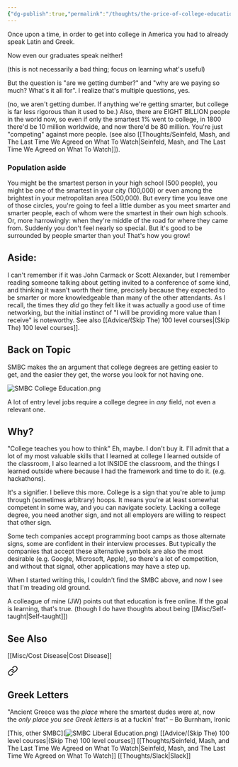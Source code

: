 ```yaml
---
{"dg-publish":true,"permalink":"/thoughts/the-price-of-college-education/","tags":["thoughts","capitalism","population","college"],"noteIcon":1}
---
```



Once upon a time, in order to get into college in America you had to already speak Latin and Greek. 

Now even our graduates speak neither!

(this is not necessarily a bad thing; focus on learning what's useful)

But the question is "are we getting dumber?" and "why are we paying so much? What's it all for". I realize that's multiple questions, yes.

(no, we aren't getting dumber. If anything we're getting smarter, but college is far less rigorous than it used to be.) Also, there are EIGHT BILLION people in the world now, so even if only the smartest 1% went to college, in 1800 there'd be 10 million worldwide, and now there'd be 80 million. You're just "competing" against more people. (see also [[Thoughts/Seinfeld, Mash, and The Last Time We Agreed on What To Watch\|Seinfeld, Mash, and The Last Time We Agreed on What To Watch]]). 

### Population aside
You might be the smartest person in your high school (500 people), you might be one of the smartest in your city (100,000) or even among the brightest in your metropolitan area (500,000). But every time you leave one of those circles, you're going to feel a little dumber as you meet smarter and smarter people, each of whom were the smartest in their own high schools. Or, more harrowingly: when they're middle of the road for where they came from. Suddenly you don't feel nearly so special. But it's good to be surrounded by people smarter than you! That's how you grow!

## Aside:
I can't remember if it was John Carmack or Scott Alexander, but I remember reading someone talking about getting invited to a conference of some kind, and thinking it wasn't worth their time, precisely because they expected to be smarter or more knowledgeable than many of the other attendants. As I recall, the times they *did* go they felt like it was actually a good use of time networking, but the initial instinct of "I will be providing more value than I receive" is noteworthy. See also [[Advice/(Skip The) 100 level courses\|(Skip The) 100 level courses]].

## Back on Topic

SMBC makes the an argument that college degrees are getting easier to get, and the easier they get, the worse you look for not having one.

![SMBC College Education.png](/img/user/img/SMBC%20College%20Education.png)


A lot of entry level jobs require a college degree in *any* field, not even a relevant one.

## Why?

"College teaches you how to think" 
Eh, maybe. I don't buy it. I'll admit that a lot of my most valuable skills that I learned at college I learned outside of the classroom, I also learned a lot INSIDE the classroom, and the things I learned outside where because I had the framework and time to do it. (e.g. hackathons).

It's a signifier.
I believe this more. College is a sign that you're able to jump through (sometimes arbitrary) hoops. It means you're at least somewhat competent in some way, and you can navigate society. Lacking a college degree, you need another sign, and not all employers are willing to respect that other sign.

Some tech companies accept programming boot camps as those alternate signs, some are confident in their interview processes. But typically the companies that accept these alternative symbols are also the most desirable (e.g. Google, Microsoft, Apple), so there's a lot of competition, and without that signal, other applications may have a step up.

When I started writing this, I couldn't find the SMBC above, and now I see that I'm treading old ground.

A colleague of mine (JW) points out that education is free online. If the goal is learning, that's true. (though I do have thoughts about being [[Misc/Self-taught\|Self-taught]])

## See Also

[[Misc/Cost Disease\|Cost Disease]]

<div class="transclusion internal-embed is-loaded"><a class="markdown-embed-link" href="/reading-and-writing/quotes/#greek-letters" aria-label="Open link"><svg xmlns="http://www.w3.org/2000/svg" width="24" height="24" viewBox="0 0 24 24" fill="none" stroke="currentColor" stroke-width="2" stroke-linecap="round" stroke-linejoin="round" class="svg-icon lucide-link"><path d="M10 13a5 5 0 0 0 7.54.54l3-3a5 5 0 0 0-7.07-7.07l-1.72 1.71"></path><path d="M14 11a5 5 0 0 0-7.54-.54l-3 3a5 5 0 0 0 7.07 7.07l1.71-1.71"></path></svg></a><div class="markdown-embed">



## Greek Letters
"Ancient Greece was the _place_ where the smartest dudes were at, now the _only place you see Greek letters_ is at a fuckin' frat" – Bo Burnham, Ironic


</div></div>

[This, other SMBC](![SMBC Liberal Education.png](/img/user/img/SMBC%20Liberal%20Education.png))
[[Advice/(Skip The) 100 level courses\|(Skip The) 100 level courses]]
[[Thoughts/Seinfeld, Mash, and The Last Time We Agreed on What To Watch\|Seinfeld, Mash, and The Last Time We Agreed on What To Watch]]
[[Thoughts/Slack\|Slack]]
